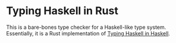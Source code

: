 # Typing Haskell in Rust
This is a bare-bones type checker for a Haskell-like type system.
Essentially, it is a Rust implementation of [Typing Haskell in Haskell](https://web.cecs.pdx.edu/~mpj/thih/thih.pdf?_gl=1*1kpcq97*_ga*MTIwMTgwNTIxMS4xNzAyMzAzNTg2*_ga_G56YW5RFXN*MTcwMjMwMzU4NS4xLjAuMTcwMjMwMzU4NS4wLjAuMA).
